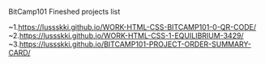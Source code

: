 BitCamp101 Fineshed projects list

~1.https://lussskki.github.io/WORK-HTML-CSS-BITCAMP101-0-QR-CODE/
~2.https://lussskki.github.io/WORK-HTML-CSS-1-EQUILIBRIUM-3429/
~3.https://lussskki.github.io/BITCAMP101-PROJECT-ORDER-SUMMARY-CARD/
